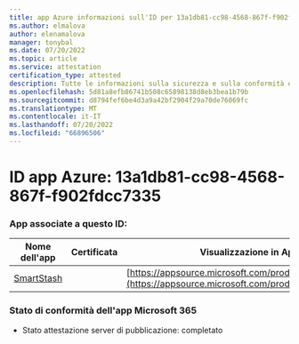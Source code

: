 ```yaml
---
title: app Azure informazioni sull'ID per 13a1db81-cc98-4568-867f-f902fdcc7335
ms.author: elmalova
author: elenamalova
manager: tonybal
ms.date: 07/20/2022
ms.topic: article
ms.service: attestation
certification_type: attested
description: Tutte le informazioni sulla sicurezza e sulla conformità disponibili per 13a1db81-cc98-4568-867f-f902fdcc7335.
ms.openlocfilehash: 5d81a8efb86741b508c65898138d8eb3bea1b79b
ms.sourcegitcommit: d8794fef6be4d3a9a42bf2904f29a70de76069fc
ms.translationtype: MT
ms.contentlocale: it-IT
ms.lasthandoff: 07/20/2022
ms.locfileid: "66896506"
---
```

# <a name="azure-app-id-13a1db81-cc98-4568-867f-f902fdcc7335"></a>ID app Azure: 13a1db81-cc98-4568-867f-f902fdcc7335


### <a name="apps-associated-with-this-id"></a>App associate a questo ID:
| **Nome dell'app** | **Certificata** | **Visualizzazione in AppSource** |
|--------------|---------------|-----------------------|
| [SmartStash](../forward/WA200004223.md) |  | [https://appsource.microsoft.com/product/office/WA200004223](https://appsource.microsoft.com/product/office/WA200004223) |

### <a name="microsoft-365-app-compliance-status"></a>Stato di conformità dell'app Microsoft 365
- Stato attestazione server di pubblicazione: completato
